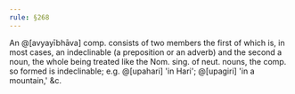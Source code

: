 ```yaml
---
rule: §268
---
```


An @[avyayībhāva] comp. consists of two members the first of which is, in most cases, an indeclinable (a preposition or an adverb) and the second a noun, the whole being treated like the Nom. sing. of neut. nouns, the comp. so formed is indeclinable; e.g. @[upahari] 'in Hari'; @[upagiri] 'in a mountain,' &c.